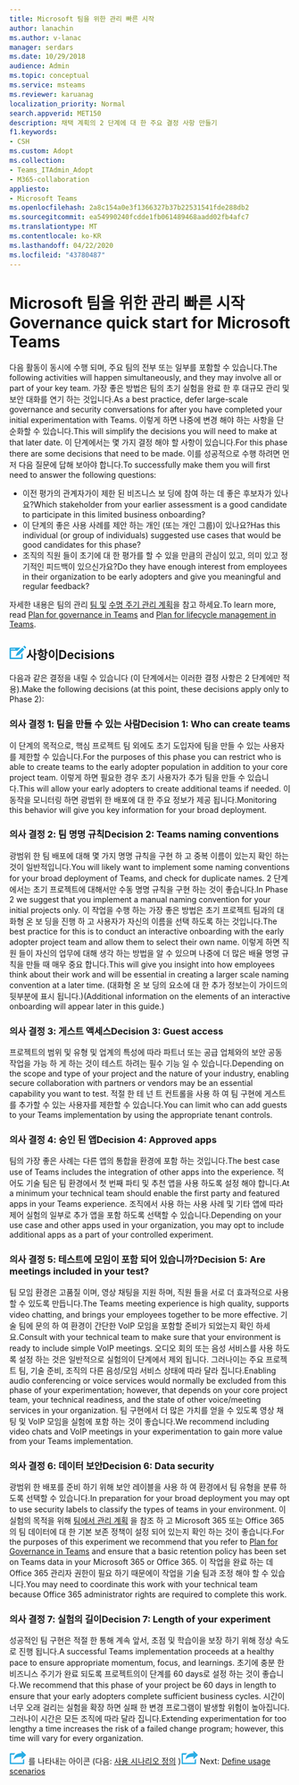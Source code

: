 ```yaml
---
title: Microsoft 팀을 위한 관리 빠른 시작
author: lanachin
ms.author: v-lanac
manager: serdars
ms.date: 10/29/2018
audience: Admin
ms.topic: conceptual
ms.service: msteams
ms.reviewer: karuanag
localization_priority: Normal
search.appverid: MET150
description: 채택 계획의 2 단계에 대 한 주요 결정 사항 만들기
f1.keywords:
- CSH
ms.custom: Adopt
ms.collection:
- Teams_ITAdmin_Adopt
- M365-collaboration
appliesto:
- Microsoft Teams
ms.openlocfilehash: 2a8c154a0e3f1366327b37b22531541fde288db2
ms.sourcegitcommit: ea54990240fcdde1fb061489468aadd02fb4afc7
ms.translationtype: MT
ms.contentlocale: ko-KR
ms.lasthandoff: 04/22/2020
ms.locfileid: "43780487"
---
```

# <a name="governance-quick-start-for-microsoft-teams"></a><span data-ttu-id="4fd37-103">Microsoft 팀을 위한 관리 빠른 시작</span><span class="sxs-lookup"><span data-stu-id="4fd37-103">Governance quick start for Microsoft Teams</span></span>

<span data-ttu-id="4fd37-104">다음 활동이 동시에 수행 되며, 주요 팀의 전부 또는 일부를 포함할 수 있습니다.</span><span class="sxs-lookup"><span data-stu-id="4fd37-104">The following activities will happen simultaneously, and they may involve all or part of your key team.</span></span> <span data-ttu-id="4fd37-105">가장 좋은 방법은 팀의 초기 실험을 완료 한 후 대규모 관리 및 보안 대화를 연기 하는 것입니다.</span><span class="sxs-lookup"><span data-stu-id="4fd37-105">As a best practice, defer large-scale governance and security conversations for after you have completed your initial experimentation with Teams.</span></span> <span data-ttu-id="4fd37-106">이렇게 하면 나중에 변경 해야 하는 사항을 단순화할 수 있습니다.</span><span class="sxs-lookup"><span data-stu-id="4fd37-106">This will simplify the decisions you will need to make at that later date.</span></span> <span data-ttu-id="4fd37-107">이 단계에서는 몇 가지 결정 해야 할 사항이 있습니다.</span><span class="sxs-lookup"><span data-stu-id="4fd37-107">For this phase there are some decisions that need to be made.</span></span> <span data-ttu-id="4fd37-108">이를 성공적으로 수행 하려면 먼저 다음 질문에 답해 보아야 합니다.</span><span class="sxs-lookup"><span data-stu-id="4fd37-108">To successfully make them you will first need to answer the following questions:</span></span>

- <span data-ttu-id="4fd37-109">이전 평가의 관계자가이 제한 된 비즈니스 보 딩에 참여 하는 데 좋은 후보자가 있나요?</span><span class="sxs-lookup"><span data-stu-id="4fd37-109">Which stakeholder from your earlier assessment is a good candidate to participate in this limited business onboarding?</span></span>
- <span data-ttu-id="4fd37-110">이 단계의 좋은 사용 사례를 제안 하는 개인 (또는 개인 그룹)이 있나요?</span><span class="sxs-lookup"><span data-stu-id="4fd37-110">Has this individual (or group of individuals) suggested use cases that would be good candidates for this phase?</span></span>  
- <span data-ttu-id="4fd37-111">조직의 직원 들이 초기에 대 한 평가를 할 수 있을 만큼의 관심이 있고, 의미 있고 정기적인 피드백이 있으신가요?</span><span class="sxs-lookup"><span data-stu-id="4fd37-111">Do they have enough interest from employees in their organization to be early adopters and give you meaningful and regular feedback?</span></span> 

<span data-ttu-id="4fd37-112">자세한 내용은 팀의 관리 [팀 및](plan-teams-governance.md) [수명 주기 관리 계획](plan-teams-lifecycle.md)을 참고 하세요.</span><span class="sxs-lookup"><span data-stu-id="4fd37-112">To learn more, read [Plan for governance in Teams](plan-teams-governance.md) and [Plan for lifecycle management in Teams](plan-teams-lifecycle.md).</span></span>

## <a name="an-icon-representing-a-decision-pointdecisions"></a>![결정 지점을 나타내는 아이콘](media/teams-adoption-decision-icon.png)<span data-ttu-id="4fd37-114">사항이</span><span class="sxs-lookup"><span data-stu-id="4fd37-114">Decisions</span></span>

<span data-ttu-id="4fd37-115">다음과 같은 결정을 내릴 수 있습니다 (이 단계에서는 이러한 결정 사항은 2 단계에만 적용).</span><span class="sxs-lookup"><span data-stu-id="4fd37-115">Make the following decisions (at this point, these decisions apply only to Phase 2):</span></span>

### <a name="decision-1-who-can-create-teams"></a><span data-ttu-id="4fd37-116">의사 결정 1: 팀을 만들 수 있는 사람</span><span class="sxs-lookup"><span data-stu-id="4fd37-116">Decision 1: Who can create teams</span></span> 

<span data-ttu-id="4fd37-117">이 단계의 목적으로, 핵심 프로젝트 팀 외에도 초기 도입자에 팀을 만들 수 있는 사용자를 제한할 수 있습니다.</span><span class="sxs-lookup"><span data-stu-id="4fd37-117">For the purposes of this phase you can restrict who is able to create teams to the early adopter population in addition to your core project team.</span></span> <span data-ttu-id="4fd37-118">이렇게 하면 필요한 경우 초기 사용자가 추가 팀을 만들 수 있습니다.</span><span class="sxs-lookup"><span data-stu-id="4fd37-118">This will allow your early adopters to create additional teams if needed.</span></span> <span data-ttu-id="4fd37-119">이 동작을 모니터링 하면 광범위 한 배포에 대 한 주요 정보가 제공 됩니다.</span><span class="sxs-lookup"><span data-stu-id="4fd37-119">Monitoring this behavior will give you key information for your broad deployment.</span></span>

### <a name="decision-2-teams-naming-conventions"></a><span data-ttu-id="4fd37-120">의사 결정 2: 팀 명명 규칙</span><span class="sxs-lookup"><span data-stu-id="4fd37-120">Decision 2: Teams naming conventions</span></span> 

<span data-ttu-id="4fd37-121">광범위 한 팀 배포에 대해 몇 가지 명명 규칙을 구현 하 고 중복 이름이 있는지 확인 하는 것이 일반적입니다.</span><span class="sxs-lookup"><span data-stu-id="4fd37-121">You will likely want to implement some naming conventions for your broad deployment of Teams, and check for duplicate names.</span></span> <span data-ttu-id="4fd37-122">2 단계에서는 초기 프로젝트에 대해서만 수동 명명 규칙을 구현 하는 것이 좋습니다.</span><span class="sxs-lookup"><span data-stu-id="4fd37-122">In Phase 2 we suggest that you implement a manual naming convention for your initial projects only.</span></span> <span data-ttu-id="4fd37-123">이 작업을 수행 하는 가장 좋은 방법은 초기 프로젝트 팀과의 대화형 온 보 딩을 진행 하 고 사용자가 자신의 이름을 선택 하도록 하는 것입니다.</span><span class="sxs-lookup"><span data-stu-id="4fd37-123">The best practice for this is to conduct an interactive onboarding with the early adopter project team and allow them to select their own name.</span></span> <span data-ttu-id="4fd37-124">이렇게 하면 직원 들이 자신의 업무에 대해 생각 하는 방법을 알 수 있으며 나중에 더 많은 배율 명명 규칙을 만들 때 매우 중요 합니다.</span><span class="sxs-lookup"><span data-stu-id="4fd37-124">This will give you insight into how employees think about their work and will be essential in creating a larger scale naming convention at a later time.</span></span> <span data-ttu-id="4fd37-125">(대화형 온 보 딩의 요소에 대 한 추가 정보는이 가이드의 뒷부분에 표시 됩니다.)</span><span class="sxs-lookup"><span data-stu-id="4fd37-125">(Additional information on the elements of an interactive onboarding will appear later in this guide.)</span></span>

### <a name="decision-3-guest-access"></a><span data-ttu-id="4fd37-126">의사 결정 3: 게스트 액세스</span><span class="sxs-lookup"><span data-stu-id="4fd37-126">Decision 3: Guest access</span></span>

<span data-ttu-id="4fd37-127">프로젝트의 범위 및 유형 및 업계의 특성에 따라 파트너 또는 공급 업체와의 보안 공동 작업을 가능 하 게 하는 것이 테스트 하려는 필수 기능 일 수 있습니다.</span><span class="sxs-lookup"><span data-stu-id="4fd37-127">Depending on the scope and type of your project and the nature of your industry, enabling secure collaboration with partners or vendors may be an essential capability you want to test.</span></span> <span data-ttu-id="4fd37-128">적절 한 테 넌 트 컨트롤을 사용 하 여 팀 구현에 게스트를 추가할 수 있는 사용자를 제한할 수 있습니다.</span><span class="sxs-lookup"><span data-stu-id="4fd37-128">You can limit who can add guests to your Teams implementation by using the appropriate tenant controls.</span></span> 

### <a name="decision-4-approved-apps"></a><span data-ttu-id="4fd37-129">의사 결정 4: 승인 된 앱</span><span class="sxs-lookup"><span data-stu-id="4fd37-129">Decision 4: Approved apps</span></span>

<span data-ttu-id="4fd37-130">팀의 가장 좋은 사례는 다른 앱의 통합을 환경에 포함 하는 것입니다.</span><span class="sxs-lookup"><span data-stu-id="4fd37-130">The best case use of Teams includes the integration of other apps into the experience.</span></span> <span data-ttu-id="4fd37-131">적어도 기술 팀은 팀 환경에서 첫 번째 파티 및 추천 앱을 사용 하도록 설정 해야 합니다.</span><span class="sxs-lookup"><span data-stu-id="4fd37-131">At a minimum your technical team should enable the first party and featured apps in your Teams experience.</span></span> <span data-ttu-id="4fd37-132">조직에서 사용 하는 사용 사례 및 기타 앱에 따라 제어 실험의 일부로 추가 앱을 포함 하도록 선택할 수 있습니다.</span><span class="sxs-lookup"><span data-stu-id="4fd37-132">Depending on your use case and other apps used in your organization, you may opt to include additional apps as a part of your controlled experiment.</span></span> 

### <a name="decision-5-are-meetings-included-in-your-test"></a><span data-ttu-id="4fd37-133">의사 결정 5: 테스트에 모임이 포함 되어 있습니까?</span><span class="sxs-lookup"><span data-stu-id="4fd37-133">Decision 5: Are meetings included in your test?</span></span> 

<span data-ttu-id="4fd37-134">팀 모임 환경은 고품질 이며, 영상 채팅을 지원 하며, 직원 들을 서로 더 효과적으로 사용할 수 있도록 만듭니다.</span><span class="sxs-lookup"><span data-stu-id="4fd37-134">The Teams meeting experience is high quality, supports video chatting, and brings your employees together to be more effective.</span></span> <span data-ttu-id="4fd37-135">기술 팀에 문의 하 여 환경이 간단한 VoIP 모임을 포함할 준비가 되었는지 확인 하세요.</span><span class="sxs-lookup"><span data-stu-id="4fd37-135">Consult with your technical team to make sure that your environment is ready to include simple VoIP meetings.</span></span> <span data-ttu-id="4fd37-136">오디오 회의 또는 음성 서비스를 사용 하도록 설정 하는 것은 일반적으로 실험의이 단계에서 제외 됩니다. 그러나이는 주요 프로젝트 팀, 기술 준비, 조직의 다른 음성/모임 서비스 상태에 따라 달라 집니다.</span><span class="sxs-lookup"><span data-stu-id="4fd37-136">Enabling audio conferencing or voice services would normally be excluded from this phase of your experimentation; however, that depends on your core project team, your technical readiness, and the state of other voice/meeting services in your organization.</span></span> <span data-ttu-id="4fd37-137">팀 구현에서 더 많은 가치를 얻을 수 있도록 영상 채팅 및 VoIP 모임을 실험에 포함 하는 것이 좋습니다.</span><span class="sxs-lookup"><span data-stu-id="4fd37-137">We recommend including video chats and VoIP meetings in your experimentation to gain more value from your Teams implementation.</span></span> 

### <a name="decision-6--data-security"></a><span data-ttu-id="4fd37-138">의사 결정 6: 데이터 보안</span><span class="sxs-lookup"><span data-stu-id="4fd37-138">Decision 6:  Data security</span></span>

<span data-ttu-id="4fd37-139">광범위 한 배포를 준비 하기 위해 보안 레이블을 사용 하 여 환경에서 팀 유형을 분류 하도록 선택할 수 있습니다.</span><span class="sxs-lookup"><span data-stu-id="4fd37-139">In preparation for your broad deployment you may opt to use security labels to classify the types of teams in your environment.</span></span> <span data-ttu-id="4fd37-140">이 실험의 목적을 위해 [팀에서 관리 계획](plan-teams-governance.md) 을 참조 하 고 Microsoft 365 또는 Office 365의 팀 데이터에 대 한 기본 보존 정책이 설정 되어 있는지 확인 하는 것이 좋습니다.</span><span class="sxs-lookup"><span data-stu-id="4fd37-140">For the purposes of this experiment we recommend that you refer to [Plan for Governance in Teams](plan-teams-governance.md) and ensure that a basic retention policy has been set on Teams data in your Microsoft 365 or Office 365.</span></span> <span data-ttu-id="4fd37-141">이 작업을 완료 하는 데 Office 365 관리자 권한이 필요 하기 때문에이 작업을 기술 팀과 조정 해야 할 수 있습니다.</span><span class="sxs-lookup"><span data-stu-id="4fd37-141">You may need to coordinate this work with your technical team because Office 365 administrator rights are required to complete this work.</span></span>

### <a name="decision-7-length-of-your-experiment"></a><span data-ttu-id="4fd37-142">의사 결정 7: 실험의 길이</span><span class="sxs-lookup"><span data-stu-id="4fd37-142">Decision 7: Length of your experiment</span></span>

<span data-ttu-id="4fd37-143">성공적인 팀 구현은 적절 한 통해 계속 앞서, 초점 및 학습이을 보장 하기 위해 정상 속도로 진행 됩니다.</span><span class="sxs-lookup"><span data-stu-id="4fd37-143">A successful Teams implementation proceeds at a healthy pace to ensure appropriate momentum, focus, and learnings.</span></span> <span data-ttu-id="4fd37-144">초기에 충분 한 비즈니스 주기가 완료 되도록 프로젝트의이 단계를 60 days로 설정 하는 것이 좋습니다.</span><span class="sxs-lookup"><span data-stu-id="4fd37-144">We recommend that this phase of your project be 60 days in length to ensure that your early adopters complete sufficient business cycles.</span></span> <span data-ttu-id="4fd37-145">시간이 너무 오래 걸리는 실험을 확장 하면 실패 한 변경 프로그램이 발생할 위험이 높아집니다. 그러나이 시간은 모든 조직에 따라 달라 집니다.</span><span class="sxs-lookup"><span data-stu-id="4fd37-145">Extending experimentation for too lengthy a time increases the risk of a failed change program; however, this time will vary for every organization.</span></span>  

<span data-ttu-id="4fd37-146">![다음 단계](media/teams-adoption-next-icon.png) 를 나타내는 아이콘 (다음: [사용 시나리오 정의](teams-adoption-define-usage-scenarios.md) )</span><span class="sxs-lookup"><span data-stu-id="4fd37-146">![An icon representing the next step](media/teams-adoption-next-icon.png) Next: [Define usage scenarios](teams-adoption-define-usage-scenarios.md)</span></span>
